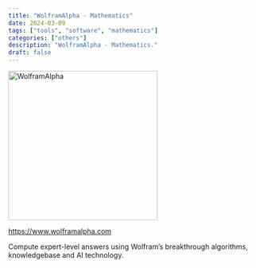 ```yaml
---
title: "WolframAlpha - Mathematics"
date: 2024-03-09
tags: ["tools", "software", "mathematics"]
categories: ["others"]
description: "WolframAlpha - Mathematics."
draft: false
---
```


<img src="https://www.wolframalpha.com/_next/static/images/Logo_2sYfO1tp.svg" alt="WolframAlpha" width="300" height="300">

https://www.wolframalpha.com

Compute expert-level answers using Wolfram’s breakthrough algorithms, knowledgebase and AI technology.